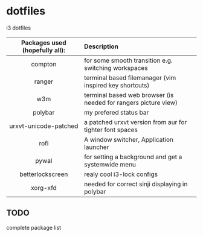 # dotfiles
i3 dotfiles

| Packages used (hopefully all):  | Description |
|:-:|:-|
| compton | for some smooth transition e.g. switching workspaces |
| ranger | terminal based filemanager (vim inspired key shortcuts) |
| w3m | terminal based web browser (is needed for rangers picture view) |
| polybar | my prefered status bar |
| urxvt-unicode-patched | a patched urxvt version from aur for tighter font spaces |
| rofi | A window switcher, Application launcher |
| pywal | for setting a background and get a systemwide menu |
| betterlockscreen | realy cool i3-lock configs |
| xorg-xfd | needed for correct sinji displaying in polybar |

## TODO
complete package list
